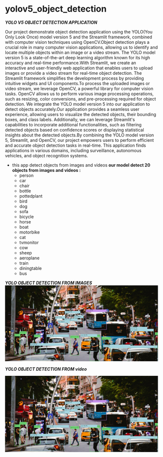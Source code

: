 # yolov5_object_detection
***YOLO V5 OBJECT DETECTION APPLICATION***

Our project demonstrate object detection application using the YOLO(You Only Look Once) model version 5 and the Streamlit framework, combined with computer vision techniques using OpenCV.Object detection plays a crucial role in many computer vision applications, allowing us to identify and locate multiple objects within an image or a video stream. The YOLO model version 5 is a state-of-the-art deep learning algorithm known for its high accuracy and real-time performance.With Streamlit, we create an interactive and user-friendly web application that enables users to upload images or provide a video stream for real-time object detection. The Streamlit framework simplifies the development process by providing intuitive widgets and UI components.To process the uploaded images or video stream, we leverage OpenCV, a powerful library for computer vision tasks. OpenCV allows us to perform various image processing operations, such as resizing, color conversions, and pre-processing required for object detection. We integrate the YOLO model version 5 into our application to detect objects accurately.Our application provides a seamless user experience, allowing users to visualize the detected objects, their bounding boxes, and class labels. Additionally, we can leverage Streamlit's capabilities to incorporate additional functionalities, such as filtering detected objects based on confidence scores or displaying statistical insights about the detected objects.By combining the YOLO model version 5, Streamlit, and OpenCV, our project empowers users to perform efficient and accurate object detection tasks in real-time. This application finds applications in various domains, including surveillance, autonomous vehicles, and object recognition systems.
- this app detect objects from images and videos
**our model detect 20 objects from images and videos :**
    - person
    - car
    - chair
    - bottle
    - pottedplant
    - bird
    - dog
    - sofa
    - bicycle
    - horse
    - boat
    - motorbike
    - cat
    - tvmonitor
    - cow
    - sheep
    - aeroplane
    - train
    - diningtable
    - bus
    
***YOLO OBJECT DETECTION FROM IMAGES***
![YOLO OBJECT DETECTION FROM IMAGES](img_prediction_result.jpg)

***YOLO OBJECT DETECTION FROM video***

[![Video Demo](img_prediction_result.jpg)](https://youtu.be/MezvI1JhB0Y)


